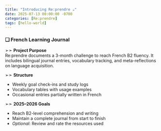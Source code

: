```yaml
---
title: "Introducing Re:prendre ☕︎"
date: 2025-07-13 00:00:00 -0700
categories: [Re:prendre]
tags: [hello-world]
---
```


### ❏ French Learning Journal

➢➣ **Project Purpose**  
Re:prendre documents a 3-month challenge to reach French B2 fluency. It includes bilingual journal entries, vocabulary tracking, and meta-reflections on language acquisition.

➢➣ **Structure**  
- Weekly goal check-ins and study logs  
- Vocabulary tables with usage examples  
- Occasional entries partially written in French  

➢➣ **2025–2026 Goals**  
- Reach B2-level comprehension and writing  
- Maintain a complete journal from start to finish  
- *Optional*: Review and rate the resources used
